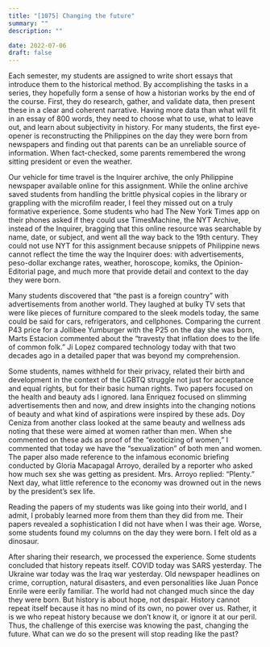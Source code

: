 ```yaml
---
title: "[1075] Changing the future"
summary: ""
description: ""

date: 2022-07-06
draft: false
---
```


Each semester, my students are assigned to write short essays that introduce them to the historical method. By accomplishing the tasks in a series, they hopefully form a sense of how a historian works by the end of the course. First, they do research, gather, and validate data, then present these in a clear and coherent narrative. Having more data than what will fit in an essay of 800 words, they need to choose what to use, what to leave out, and learn about subjectivity in history. For many students, the first eye-opener is reconstructing the Philippines on the day they were born from newspapers and finding out that parents can be an unreliable source of information. When fact-checked, some parents remembered the wrong sitting president or even the weather.

Our vehicle for time travel is the Inquirer archive, the only Philippine newspaper available online for this assignment. While the online archive saved students from handling the brittle physical copies in the library or grappling with the microfilm reader, I feel they missed out on a truly formative experience. Some students who had The New York Times app on their phones asked if they could use TimesMachine, the NYT Archive, instead of the Inquirer, bragging that this online resource was searchable by name, date, or subject, and went all the way back to the 19th century. They could not use NYT for this assignment because snippets of Philippine news cannot reflect the time the way the Inquirer does: with advertisements, peso-dollar exchange rates, weather, horoscope, komiks, the Opinion-Editorial page, and much more that provide detail and context to the day they were born.

Many students discovered that “the past is a foreign country” with advertisements from another world. They laughed at bulky TV sets that were like pieces of furniture compared to the sleek models today, the same could be said for cars, refrigerators, and cellphones. Comparing the current P43 price for a Jollibee Yumburger with the P25 on the day she was born, Marts Estacion commented about the “travesty that inflation does to the life of common folk.” Ji Lopez compared technology today with that two decades ago in a detailed paper that was beyond my comprehension.

Some students, names withheld for their privacy, related their birth and development in the context of the LGBTQ struggle not just for acceptance and equal rights, but for their basic human rights. Two papers focused on the health and beauty ads I ignored. Iana Enriquez focused on slimming advertisements then and now, and drew insights into the changing notions of beauty and what kind of aspirations were inspired by these ads. Doy Ceniza from another class looked at the same beauty and wellness ads noting that these were aimed at women rather than men. When she commented on these ads as proof of the “exoticizing of women,” I commented that today we have the “sexualization” of both men and women. The paper also made reference to the infamous economic briefing conducted by Gloria Macapagal Arroyo, derailed by a reporter who asked how much sex she was getting as president. Mrs. Arroyo replied: “Plenty.” Next day, what little reference to the economy was drowned out in the news by the president’s sex life.

Reading the papers of my students was like going into their world, and I admit, I probably learned more from them than they did from me. Their papers revealed a sophistication I did not have when I was their age. Worse, some students found my columns on the day they were born. I felt old as a dinosaur.

After sharing their research, we processed the experience. Some students concluded that history repeats itself. COVID today was SARS yesterday. The Ukraine war today was the Iraq war yesterday. Old newspaper headlines on crime, corruption, natural disasters, and even personalities like Juan Ponce Enrile were eerily familiar. The world had not changed much since the day they were born. But history is about hope, not despair. History cannot repeat itself because it has no mind of its own, no power over us. Rather, it is we who repeat history because we don’t know it, or ignore it at our peril. Thus, the challenge of this exercise was knowing the past, changing the future. What can we do so the present will stop reading like the past?
